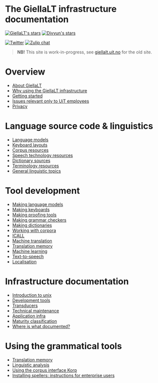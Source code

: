 # The GiellaLT infrastructure documentation

[![GiellaLT's stars](https://img.shields.io/github/stars/giellalt?label=GiellaLT%20Stars&style=social)](https://github.com/giellalt)
[![Divvun's stars](https://img.shields.io/github/stars/divvun?label=Divvun%20Stars&style=social)](https://github.com/divvun)
<!-- ![Twitter Follow](https://img.shields.io/twitter/follow/divvun?style=social) -->
[![Twitter](https://img.shields.io/badge/twitter-@divvun-blue.svg?style=flat)](https://twitter.com/divvun)
[![Zulip chat](https://img.shields.io/badge/zulip-join_chat-brightgreen.svg)](https://giella.zulipchat.com)

> **NB!** This site is work-in-progress, see [giellalt.uit.no](https://giellalt.uit.no) for the old site.

# Overview

- [About GiellaLT](AboutGiellaLT.md)
- [Why using the GiellaLT infrastructure](https://indigenous-langtech.uit.no)
- [Getting started](infra/GettingStarted.md)
- [Issues relevant only to UiT employees](https://giellalt.github.io/site-giellalt.uit.no/)
- [Privacy](Personvern.md)

# Language source code & linguistics

<div class="twocolumn" markdown="1">

- [Language models            ](LanguageModels.md)
- [Keyboard layouts           ](KeyboardLayouts.md)
- [Corpus resources           ](CorpusResources.md)
- [Speech technology resources](SpeechTechnologyResources.md)
- [Dictionary sources         ](dicts/DictionarySources.md)
- [Terminology resources      ](TerminologyResources.md)
- [General linguistic topics  ](ling/common.md)

</div>

# Tool development

<div class="twocolumn" markdown="1">

- [Making language models](lang/common/index.md)
- [Making keyboards          ](keyboards/Overview.md)
- [Making proofing tools     ](proof/index.md) <!-- skal kløyvast i spelling og hyph -->
- [Making grammar checkers   ](proof/gramcheck/GrammarCheckerDocumentation.md)
- [Making dictionaries       ](dicts/dicts.md)
- [Working with corpora      ](ling/corpusindex.md)
- [ICALL              ](https://giellalt.uit.no/ped/index.html) <!-- (ped/index.md) -->
- [Machine translation](mt/MachineTranslation.md)
- [Translation memory](tm/TranslationMemory.md)
- [Machine learning   ](ml/MachineLearning.md)
- [Text-to-speech     ](tts/index.md)
- [Localisation       ](localisation/Localisation.md)

</div>

# Infrastructure documentation

<div class="twocolumn" markdown="1">

- [Introduction to unix](tools/newunix.md)
- [Development tools](tools/tools.md)
- [Transducers](infra/Infrastructure.md)
- [Technical maintenance](infra/TechnicalMaintenance.md)
- [Application infra](infra/ApplicationInfrastructure.md)
- [Maturity classification](MaturityClassification.md)
- [Where is what documented?](DocumentationGuide.md)

</div>

# Using the grammatical tools

<div class="twocolumn" markdown="1">

- [Translation memory ](tm/TranslationMemory.md)
- [Linguistic analysis](ling/LinguisticAnalysis.md)
- [Using the corpus interface Korp](lang/common/Korp_usage.md)
- [Installing spellers: instructions for enterprise users](https://divvun.github.io/enterprise/)

</div>
